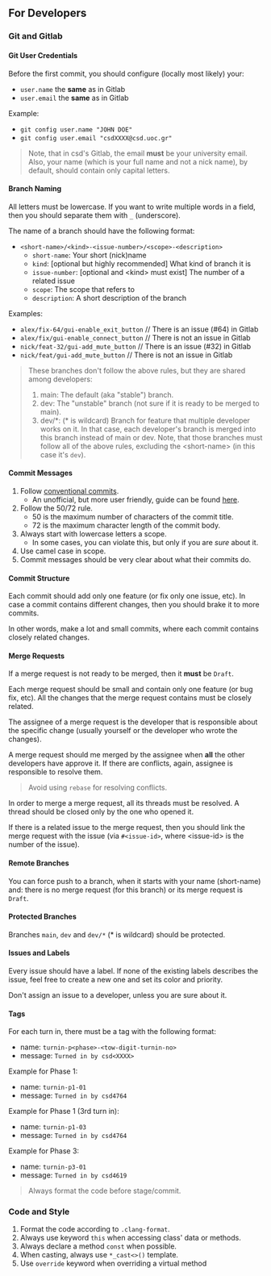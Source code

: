 ## For Developers

### Git and Gitlab

#### Git User Credentials
Before the first commit, you should configure (locally most likely) your:
- `user.name` the **same** as in Gitlab
- `user.email` the **same** as in Gitlab

Example:
- `git config user.name "JOHN DOE"`
- `git config user.email "csdXXXX@csd.uoc.gr"`

> Note, that in csd's Gitlab, the email **must** be your university email.
> Also, your name (which is your full name and not a nick name), by default,
> should contain only capital letters.

#### Branch Naming
All letters must be lowercase. If you want to write multiple words in a field,
then you should separate them with `_` (underscore).

The name of a branch should have the following format:

- `<short-name>/<kind>-<issue-number>/<scope>-<description>`
    - `short-name`: Your short (nick)name
    - `kind`: [optional but highly recommended] What kind of branch it is
    - `issue-number`: [optional and \<kind\> must exist] The number of a related
issue
    - `scope`: The scope that refers to
    - `description`: A short description of the branch

Examples:
- `alex/fix-64/gui-enable_exit_button` // There is an issue (#64) in Gitlab
- `alex/fix/gui-enable_connect_button` // There is not an issue in Gitlab
- `nick/feat-32/gui-add_mute_button` // There is an issue (#32) in Gitlab
- `nick/feat/gui-add_mute_button` // There is not an issue in Gitlab

> These branches don't follow the above rules, but they are shared among
> developers:
> 1. main: The default (aka "stable") branch.
> 2. dev: The "unstable" branch (not sure if it is ready to be merged to main).
> 3. dev/\*: (\* is wildcard) Branch for feature that multiple developer works
> on it. In that case, each developer's branch is merged into this branch
> instead of main or dev. Note, that those branches must follow all of the above
> rules, excluding the \<short-name\> (in this case it's `dev`).

#### Commit Messages
1. Follow [conventional commits](https://www.conventionalcommits.org/en/v1.0.0/).
    - An unofficial, but more user friendly, guide can be found [here](https://gist.github.com/qoomon/5dfcdf8eec66a051ecd85625518cfd13).
2. Follow the 50/72 rule.
    - 50 is the maximum number of characters of the commit title.
    - 72 is the maximum character length of the commit body.
3. Always start with lowercase letters a scope.
    - In some cases, you can violate this, but only if you are *sure* about it.
4. Use camel case in scope.
5. Commit messages should be very clear about what their commits do.

#### Commit Structure
Each commit should add only one feature (or fix only one issue, etc). In case a
commit contains different changes, then you should brake it to more commits.

In other words, make a lot and small commits, where each commit contains closely
related changes.

#### Merge Requests
If a merge request is not ready to be merged, then it **must** be `Draft`.

Each merge request should be small and contain only one feature (or bug fix,
etc). All the changes that the merge request contains must be closely related.

The assignee of a merge request is the developer that is responsible about the
specific change (usually yourself or the developer who wrote the changes).

A merge request should me merged by the assignee when **all** the other
developers have approve it. If there are conflicts, again, assignee is
responsible to resolve them.

> Avoid using `rebase` for resolving conflicts.

In order to merge a merge request, all its threads must be resolved. A thread
should be closed only by the one who opened it.

If there is a related issue to the merge request, then you should link the merge
request with the issue (via `#<issue-id>`, where \<issue-id\> is the number of
the issue).

#### Remote Branches
You can force push to a branch, when it starts with your name (short-name) and:
there is no merge request (for this branch) or its merge request is `Draft`.

#### Protected Branches
Branches `main`, `dev` and `dev/*` (\* is wildcard) should be protected.

#### Issues and Labels
Every issue should have a label. If none of the existing labels describes the
issue, feel free to create a new one and set its color and priority.

Don't assign an issue to a developer, unless you are sure about it.

#### Tags
For each turn in, there must be a tag with the following format:
- name: `turnin-p<phase>-<tow-digit-turnin-no>`
- message: `Turned in by csd<XXXX>`

Example for Phase 1:
- name: `turnin-p1-01`
- message: `Turned in by csd4764`

Example for Phase 1 (3rd turn in):
- name: `turnin-p1-03`
- message: `Turned in by csd4764`

Example for Phase 3:
- name: `turnin-p3-01`
- message: `Turned in by csd4619`

> Always format the code before stage/commit.

### Code and Style
1. Format the code according to `.clang-format`.
2. Always use keyword `this` when accessing class' data or methods.
3. Always declare a method `const` when possible.
4. When casting, always use `*_cast<>()` template.
5. Use `override` keyword when overriding a virtual method
